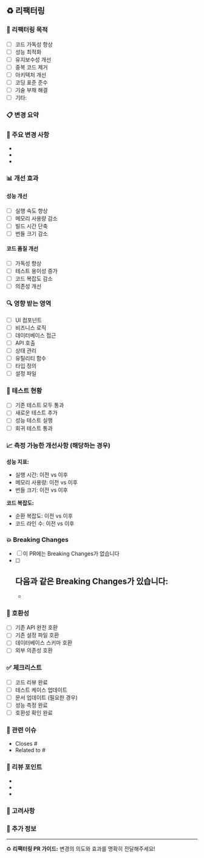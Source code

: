 ## ♻️ 리팩터링

### 🎯 리팩터링 목적

<!-- 왜 리팩터링을 진행했는지 설명해주세요 -->

- [ ] 코드 가독성 향상
- [ ] 성능 최적화
- [ ] 유지보수성 개선
- [ ] 중복 코드 제거
- [ ] 아키텍처 개선
- [ ] 코딩 표준 준수
- [ ] 기술 부채 해결
- [ ] 기타:

### 📋 변경 요약

<!-- 무엇을 어떻게 변경했는지 간략히 설명해주세요 -->

### 🔧 주요 변경 사항

<!-- 구체적인 변경 내용을 나열해주세요 -->

-
-
-

### 📊 개선 효과

<!-- 리팩터링으로 인한 개선 효과를 설명해주세요 -->

#### 성능 개선

- [ ] 실행 속도 향상
- [ ] 메모리 사용량 감소
- [ ] 빌드 시간 단축
- [ ] 번들 크기 감소

#### 코드 품질 개선

- [ ] 가독성 향상
- [ ] 테스트 용이성 증가
- [ ] 코드 복잡도 감소
- [ ] 의존성 개선

### 🔍 영향 받는 영역

<!-- 리팩터링이 영향을 미치는 부분을 체크해주세요 -->

- [ ] UI 컴포넌트
- [ ] 비즈니스 로직
- [ ] 데이터베이스 접근
- [ ] API 호출
- [ ] 상태 관리
- [ ] 유틸리티 함수
- [ ] 타입 정의
- [ ] 설정 파일

### 🧪 테스트 현황

- [ ] 기존 테스트 모두 통과
- [ ] 새로운 테스트 추가
- [ ] 성능 테스트 실행
- [ ] 회귀 테스트 통과

### 📈 측정 가능한 개선사항 (해당하는 경우)

<!-- 수치로 표현할 수 있는 개선사항이 있다면 작성해주세요 -->

**성능 지표:**

- 실행 시간: 이전 vs 이후
- 메모리 사용량: 이전 vs 이후
- 번들 크기: 이전 vs 이후

**코드 복잡도:**

- 순환 복잡도: 이전 vs 이후
- 코드 라인 수: 이전 vs 이후

### 💥 Breaking Changes

- [ ] 이 PR에는 Breaking Changes가 없습니다
- [ ] ## 다음과 같은 Breaking Changes가 있습니다:
  -

### 🔄 호환성

- [ ] 기존 API 완전 호환
- [ ] 기존 설정 파일 호환
- [ ] 데이터베이스 스키마 호환
- [ ] 외부 의존성 호환

### ✅ 체크리스트

- [ ] 코드 리뷰 완료
- [ ] 테스트 케이스 업데이트
- [ ] 문서 업데이트 (필요한 경우)
- [ ] 성능 측정 완료
- [ ] 호환성 확인 완료

### 🔗 관련 이슈

- Closes #
- Related to #

### 📝 리뷰 포인트

<!-- 리뷰어가 특별히 확인해야 할 부분을 알려주세요 -->

-
-
-

### 🤔 고려사항

<!-- 리팩터링 과정에서 고민했던 부분이나 트레이드오프 -->

### 📝 추가 정보

<!-- 기타 리뷰어가 알아야 할 정보 -->

---

♻️ **리팩터링 PR 가이드:** 변경의 의도와 효과를 명확히 전달해주세요!
